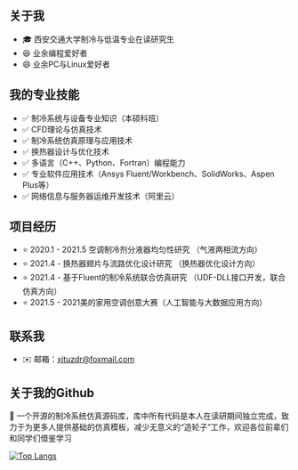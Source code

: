 ## 关于我

* :mortar_board: 西安交通大学制冷与低温专业在读研究生
* :satisfied: 业余编程爱好者
* :smile: 业余PC与Linux爱好者

## 我的专业技能

* :white_check_mark: 制冷系统与设备专业知识（本硕科班）
* :white_check_mark: CFD理论与仿真技术
* :white_check_mark: 制冷系统仿真原理与应用技术
* :white_check_mark: 换热器设计与优化技术
* :white_check_mark: 多语言（C++、Python、Fortran）编程能力
* :white_check_mark: 专业软件应用技术（Ansys Fluent/Workbench、SolidWorks、Aspen Plus等）
* :white_check_mark: 网络信息与服务器运维开发技术（阿里云）

## 项目经历
* :star: 2020.1 - 2021.5 空调制冷剂分液器均匀性研究 （气液两相流方向）
* :star: 2021.4 -        换热器翅片与流路优化设计研究 （换热器优化设计方向）
* :star: 2021.4 -        基于Fluent的制冷系统联合仿真研究 （UDF-DLL接口开发，联合仿真方向）
* :star: 2021.5 -        2021美的家用空调创意大赛（人工智能与大数据应用方向）

## 联系我
* :envelope: 邮箱：xjtuzdr@foxmail.com

## 关于我的Github
:high_brightness: 一个开源的制冷系统仿真源码库，库中所有代码是本人在读研期间独立完成，致力于为更多人提供基础的仿真模板，减少无意义的“造轮子”工作，欢迎各位前辈们和同学们借鉴学习

[![Top Langs](https://github-readme-stats.vercel.app/api/top-langs/?username=runrun-xjtu&layout=compact)](https://github.com/anuraghazra/github-readme-stats)
